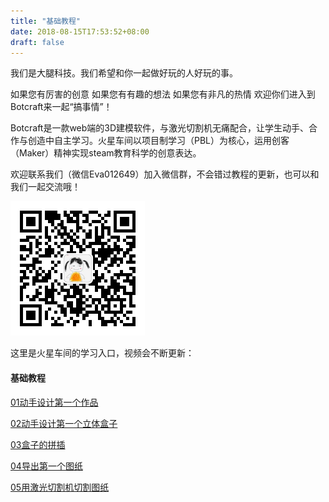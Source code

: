 ```yaml
---
title: "基础教程"
date: 2018-08-15T17:53:52+08:00
draft: false
---
```


我们是大腿科技。我们希望和你一起做好玩的人好玩的事。

如果您有厉害的创意
如果您有有趣的想法
如果您有非凡的热情
欢迎你们进入到Botcraft来一起“搞事情”！

Botcraft是一款web端的3D建模软件，与激光切割机无痛配合，让学生动手、合作与创造中自主学习。火星车间以项目制学习（PBL）为核心，运用创客（Maker）精神实现steam教育科学的创意表达。

欢迎联系我们（微信Eva012649）加入微信群，不会错过教程的更新，也可以和我们一起交流哦！

<img src="../img/eva.jpeg" style="width: 215px; margin: unset;"/>

这里是火星车间的学习入口，视频会不断更新：
#### 基础教程

[01动手设计第一个作品](tutorial1)

[02动手设计第一个立体盒子](tutorial2/)

[03盒子的拼插](tutorial3/)

[04导出第一个图纸](tutorial4/)

[05用激光切割机切割图纸](tutorial5/)

